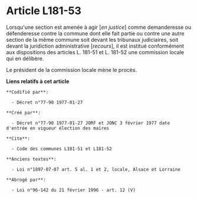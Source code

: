 # Article L181-53

Lorsqu'une section est amenée à agir [*en justice*] comme demanderesse ou défenderesse contre la commune dont elle fait
partie ou contre une autre section de la même commune soit devant les tribunaux judiciaires, soit devant la juridiction
administrative [*recours*], il est institué conformément aux dispositions des articles L. 181-51 et L. 181-52 une commission
locale qui en délibère. 

Le président de la commission locale mène le procès.

**Liens relatifs à cet article**

	**Codifié par**:

	  - Décret n°77-90 1977-01-27

	**Créé par**:

	  - Décret n°77-90 1977-01-27 JORF et JONC 3 février 1977 date d'entrée en vigueur élection des maires

	**Cite**:

	  - Code des communes L181-51 et L181-52

	**Anciens textes**:

	  - Loi n°1897-07-07 art. 5 al. 1 et 2, locale, Alsace et Lorraine

	**Abrogé par**:

	  - Loi n°96-142 du 21 février 1996 - art. 12 (V)
